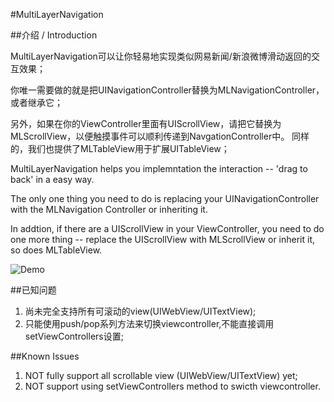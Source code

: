 #MultiLayerNavigation

##介绍 / Introduction

MultiLayerNavigation可以让你轻易地实现类似网易新闻/新浪微博滑动返回的交互效果；

你唯一需要做的就是把UINavigationController替换为MLNavigationController，或者继承它；

另外，如果在你的ViewController里面有UIScrollView，请把它替换为MLScrollView，以便触摸事件可以顺利传递到NavgationController中。
同样的，我们也提供了MLTableView用于扩展UITableView；


MultiLayerNavigation helps you implemntation the interaction -- 'drag to back' in a easy way.

The only one thing you need to do is replacing your UINavigationController with the MLNavigation Controller or inheriting it. 

In addtion, if there are a UIScrollView in your ViewController, you need to do one more thing -- replace the UIScrollView with MLScrollView or inherit it, so does MLTableView.

![Demo](http://code4app.qiniudn.com/photo/516ce1f76803fa5034000001_12.png)


##已知问题
1. 尚未完全支持所有可滚动的view(UIWebView/UITextView);
2. 只能使用push/pop系列方法来切换viewcontroller,不能直接调用setViewControllers设置;

##Known Issues
1. NOT fully support all scrollable view (UIWebView/UITextView) yet;
2. NOT support using setViewControllers method to swicth viewcontroller.


